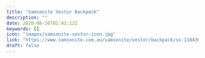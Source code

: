 ```yaml
---
title: "Samsonite Vestor Backpack"
description: ""
date: 2020-08-26T02:42:12Z
keywords: []
icon: "images/samsonite-vestor-icon.jpg"
link: "https://www.samsonite.com.au/samsonite/vestor/backpack/ss-110430-1041.html"
draft: false
---
```


